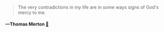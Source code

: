 > The very contradictions in my life are in some ways signs of God's mercy to me.
  #### —Thomas Merton [:scroll:](undefined)